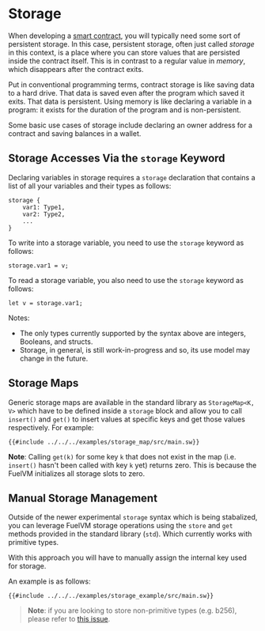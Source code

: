 # Storage

When developing a [smart contract](../sway-program-types/smart_contracts.md), you will typically need some sort of persistent storage. In this case, persistent storage, often just called _storage_ in this context, is a place where you can store values that are persisted inside the contract itself. This is in contrast to a regular value in _memory_, which disappears after the contract exits.

Put in conventional programming terms, contract storage is like saving data to a hard drive. That data is saved even after the program which saved it exits. That data is persistent. Using memory is like declaring a variable in a program: it exists for the duration of the program and is non-persistent.

Some basic use cases of storage include declaring an owner address for a contract and saving balances in a wallet.

## Storage Accesses Via the `storage` Keyword

Declaring variables in storage requires a `storage` declaration that contains a list of all your variables and their types as follows:

```sway
storage {
    var1: Type1,
    var2: Type2,
    ...
}
```

To write into a storage variable, you need to use the `storage` keyword as follows:

```sway
storage.var1 = v;
```

To read a storage variable, you also need to use the `storage` keyword as follows:

```sway
let v = storage.var1;
```

Notes:

* The only types currently supported by the syntax above are integers, Booleans, and structs.
* Storage, in general, is still work-in-progress and so, its use model may change in the future.

## Storage Maps

Generic storage maps are available in the standard library as `StorageMap<K, V>` which have to be defined inside a `storage` block and allow you to call `insert()` and `get()` to insert values at specific keys and get those values respectively. For example:

```sway
{{#include ../../../examples/storage_map/src/main.sw}}
```

**Note**: Calling `get(k)` for some key `k` that does not exist in the map (i.e. `insert()` hasn't been called with key `k` yet) returns zero. This is because the FuelVM initializes all storage slots to zero.

## Manual Storage Management

Outside of the newer experimental `storage` syntax which is being stabalized, you can leverage FuelVM storage operations using the `store` and `get` methods provided in the standard library (`std`). Which currently works with primitive types.

With this approach you will have to manually assign the internal key used for storage.

An example is as follows:

```sway
{{#include ../../../examples/storage_example/src/main.sw}}
```

> **Note**: if you are looking to store non-primitive types (e.g. b256), please refer to [this issue](https://github.com/FuelLabs/sway/issues/1229).
